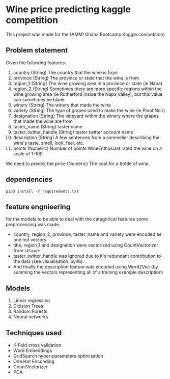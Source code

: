 # Wine price predicting kaggle competition 
This project was made for the (AMMI Ghana Bootcamp Kaggle competition)

## Problem statement
Given the following features:
1. country (String) The country that the wine is from
2. province (String) The province or state that the wine is from
3. region_1 (String) The wine growing area in a province or state (ie Napa)
4. region_2 (String) Sometimes there are more specific regions within the wine growing area (ie Rutherford inside the Napa Valley), but this value can sometimes be blank
5. winery (String) The winery that made the wine
6. variety (String) The type of grapes used to make the wine (ie Pinot Noir)
7. designation (String) The vineyard within the winery where the grapes that made the wine are from
8. taster_name (String) taster name
9. taster_twitter_handle (String) taster twitter account name
10. description (String) A few sentences from a sommelier describing the wine's taste, smell, look, feel, etc.
11. points (Numeric) Number of points WineEnthusiast rated the wine on a scale of 1-100

We need to predict the price (Numeric) The cost for a bottle of wine.

## dependencies
```
pip3 install -r requirements.txt
```

## feature engnieering
for the models to be able to deal with the categorical features some preprocessing was made.
* country, region_2, province, taster_name and variety were encoded as one hot vectors
* title, region_1 and designation were vectorized using CountVectorizer from ```sklearn```
* taster_twitter_handle was ignored due to it's redundant contribution to the data (see visualisation.ipynb)
* And finally the description feature was encoded using Word2Vec (by summing the vectors representing all of a training example description)

## Models
1. Linear regression
2. Dicision Trees
3. Random Forests
4. Neural networks

## Techniques used
* K-Fold cross validation
* Word Embeddings
* GridSearch hyper-parameters optimization
* One Hot Enconding
* CountVectorizer
* PCA
